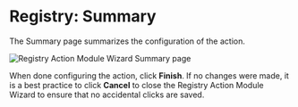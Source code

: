 # Registry: Summary

The Summary page summarizes the configuration of the action.

![Registry Action Module Wizard Summary page](/img/product_docs/accessanalyzer/11.6/accessanalyzer/admin/datacollector/adinventory/summary.webp)

When done configuring the action, click **Finish**. If no changes were made, it is a best practice
to click **Cancel** to close the Registry Action Module Wizard to ensure that no accidental clicks
are saved.
